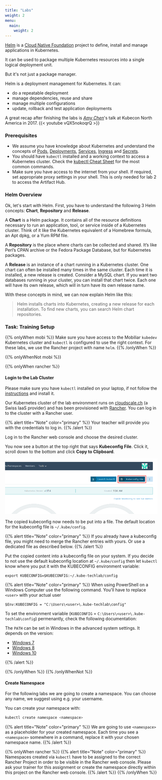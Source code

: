 ```yaml
---
title: "Labs"
weight: 2
menu:
  main:
    weight: 2
---
```


[Helm](https://github.com/helm/helm) is a [Cloud Native Foundation](https://www.cncf.io/) project to define, install and manage applications in Kubernetes.

It can be used to package multiple Kubernetes resources into a single logical deployment unit.

But it's not just a package manager.

Helm is a deployment management for Kubernetes. It can:

* do a repeatable deployment
* manage dependencies, reuse and share
* manage multiple configurations
* update, rollback and test application deployments

A great recap after finishing the labs is *[Amy Chen](https://twitter.com/TheAmyCode)*'s talk at Kubecon North America in 2017.
{{< youtube vQX5nokoqrQ >}}


### Prerequisites

* We assume you have knowledge about Kubernetes and understand the concepts of [Pods](https://kubernetes.io/docs/concepts/workloads/pods/pod/), [Deployments](https://kubernetes.io/docs/concepts/workloads/controllers/deployment/), [Services](https://kubernetes.io/docs/concepts/services-networking/service/), [Ingress](https://kubernetes.io/docs/concepts/services-networking/ingress/) and [Secrets](https://kubernetes.io/docs/concepts/services-networking/service/).
* You should have `kubectl` installed and a working context to access a Kubernetes cluster. Check the [kubectl Cheat Sheet](https://kubernetes.io/docs/reference/kubectl/cheatsheet/) for the most common commands.
* Make sure you have access to the internet from your shell. If required, set appropriate proxy settings in your shell. This is only needed for lab 2 to access the Artifact Hub.


### Helm Overview

Ok, let's start with Helm.
First, you have to understand the following 3 Helm concepts: **Chart**, **Repository** and **Release**.

A **Chart** is a Helm package. It contains all of the resource definitions necessary to run an application, tool, or service inside of a Kubernetes cluster. Think of it like the Kubernetes equivalent of a Homebrew formula, an Apt dpkg, or a Yum RPM file.

A **Repository** is the place where charts can be collected and shared. It’s like Perl’s CPAN archive or the Fedora Package Database, but for Kubernetes packages.

A **Release** is an instance of a chart running in a Kubernetes cluster. One chart can often be installed many times in the same cluster. Each time it is installed, a new release is created. Consider a MySQL chart. If you want two databases running in your cluster, you can install that chart twice. Each one will have its own release, which will in turn have its own release name.

With these concepts in mind, we can now explain Helm like this:

> Helm installs charts into Kubernetes, creating a new release for each installation. To find new charts, you can search Helm chart repositories.


### Task: Training Setup

{{% onlyWhen mobi %}}
Make sure you have access to the Mobiliar `kubedev` Kubernetes cluster and `kubectl` is configured to use the right context.
For these labs, we use the Rancher project with name `helm`.
{{% /onlyWhen %}}

{{% onlyWhenNot mobi %}}

{{% onlyWhen rancher %}}


#### Login to the Lab Cluster

Please make sure you have `kubectl` installed on your laptop, if not follow the [instructions](https://kubernetes-basics.training.acend.ch/docs/02/) and install it.

Our Kubernetes cluster of the lab environment runs on [cloudscale.ch](https://cloudscale.ch) (a Swiss IaaS provider) and has been provisioned with [Rancher](https://rancher.com/). You can log in to the cluster with a Rancher user.

{{% alert title="Note" color="primary" %}}
Your teacher will provide you with the credentials to log in.
{{% /alert %}}

Log in to the Rancher web console and choose the desired cluster.

You now see a button at the top right that says **Kubeconfig File**. Click it, scroll down to the bottom and click **Copy to Clipboard**.

![Download kubeconfig File](kubectlconfigfilebutton.png)

The copied kubeconfig now needs to be put into a file. The default location for the kubeconfig file is `~/.kube/config`.

{{% alert title="Note" color="primary" %}}
If you already have a kubeconfig file, you might need to merge the Rancher entries with yours. Or use a dedicated file as described below.
{{% /alert %}}

Put the copied content into a kubeconfig file on your system.
If you decide to not use the default kubeconfig location at `~/.kube/config` then let `kubectl` know where you put it with the KUBECONFIG environment variable:

```
export KUBECONFIG=$KUBECONFIG:~/.kube-techlab/config
```

{{% alert title="Note" color="primary" %}} When using PowerShell on a Windows Computer use the following command. You'll have to replace `<user>` with your actual user

```
$Env:KUBECONFIG = "C:\Users\<user>\.kube-techlab\config"
```

To set the environment variable (`KUBECONFIG` = `C:\Users\<user>\.kube-techlab\config`) permenantly, check the following documentation:

The `PATH` can be set in Windows in the advanced system settings. It depends on the version:

* [Windows 7](http://geekswithblogs.net/renso/archive/2009/10/21/how-to-set-the-windows-path-in-windows-7.aspx)
* [Windows 8](http://www.itechtics.com/customize-windows-environment-variables/)
* [Windows 10](http://techmixx.de/windows-10-umgebungsvariablen-bearbeiten/)

{{% /alert %}}


{{% /onlyWhen %}}
{{% /onlyWhenNot %}}


#### Create Namespace

For the following labs we are going to create a namespace. You can choose any name, we suggest using e.g. your username.

You can create your namespace with:

```bash
kubectl create namespace <namespace>
```

{{% alert title="Note" color="primary" %}}
We are going to use `<namespace>` as a placeholder for your created namespace. Each time you see a `<namespace>` somewhere in a command, replace it with your chosen namespace name.
{{% /alert %}}

{{% onlyWhen rancher %}}
{{% alert title="Note" color="primary" %}}
Namespaces created via `kubectl` have to be assigned to the correct Rancher Project in order to be visible in the Rancher web console. Please ask your trainer for this assignment or create the namespace directly within this project on the Rancher web console.
{{% /alert %}}
{{% /onlyWhen %}}
